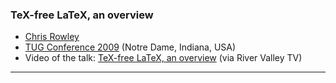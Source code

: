 
### TeX-free LaTeX, an overview

+ [Chris Rowley]({{site.baseurl}}/about/team/#chris-rowley)
+ [TUG Conference 2009](https://tug.org/tug2009/) (Notre Dame, Indiana, USA)
+ Video of the talk: [TeX-free LaTeX, an overview](http://www.zeeba.tv/tex-free-latex-an-overview/) (via River Valley TV)

***

